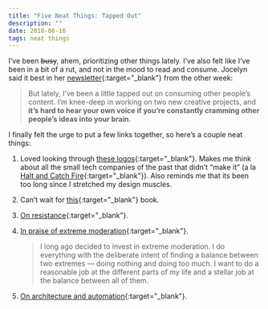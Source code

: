 ```yaml
---
title: "Five Neat Things: Tapped Out"
description: ""
date: 2018-06-16
tags: neat things
---
```


I’ve been ~~busy~~, ahem, prioritizing other things lately. I’ve also felt like I’ve been in a bit of a rut, and not in the mood to read and consume. Jocelyn said it best in her [newsletter](https://mailchi.mp/jkglei/5kpdgbptbz-998993?e=395624e4a8){:target="_blank"} from the other week:
> But lately, I’ve been a little tapped out on consuming other people’s content. I’m knee-deep in working on two new creative projects, and **it’s hard to hear your own voice if you’re constantly cramming other people’s ideas into your brain**.

I finally felt the urge to put a few links together, so here’s a couple neat things:

1. Loved looking through [these logos](https://kottke.org/18/05/hundreds-of-amazing-1980s-tech-company-logos){:target="_blank"}. Makes me think about all the small tech companies of the past that didn’t “make it” (a la [Halt and Catch Fire](https://en.wikipedia.org/wiki/Halt_and_Catch_Fire_(TV_series)){:target="_blank"}). Also reminds me that its been too long since I stretched my design muscles.

2. Can’t wait for [this](https://www.amazon.com/Doesnt-Have-Be-Crazy-Work-ebook/dp/B079WV79TK/ref=tmm_kin_swatch_0?_encoding=UTF8&qid=1527893404&sr=1-1){:target="_blank"} book.

3. [On resistance](https://www.breakthetwitch.com/getting-back-to-happy/){:target="_blank"}.

4. [In praise of extreme moderation](https://hbr.org/2018/06/in-praise-of-extreme-moderation){:target="_blank"}.

    > I long ago decided to invest in extreme moderation. I do everything with the deliberate intent of finding a balance between two extremes — doing nothing and doing too much. I want to do a reasonable job at the different parts of my life and a stellar job at the balance between all of them.

5. [On architecture and automation](https://www.theatlantic.com/technology/archive/2018/06/the-unbearable-awkwardness-of-automation/562670/){:target="_blank"}.
